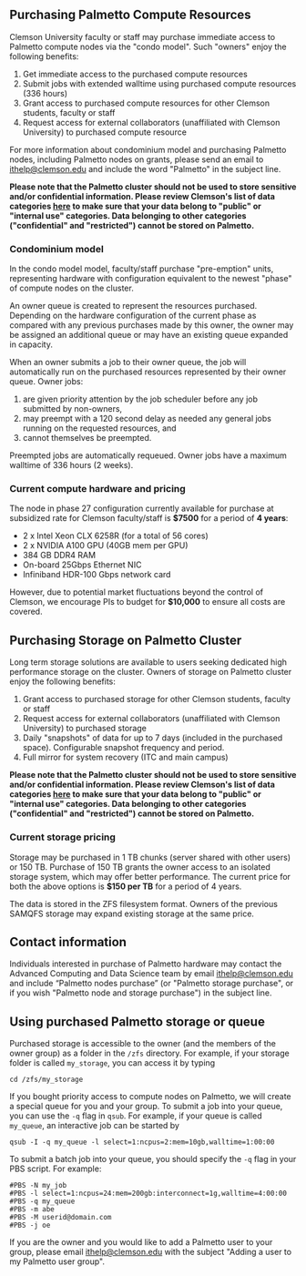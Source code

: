 ## Purchasing Palmetto Compute Resources

Clemson University faculty or staff may purchase immediate access to
Palmetto compute nodes via the "condo model".
Such "owners" enjoy the following benefits:

1. Get immediate access to the purchased compute resources
2. Submit jobs with extended walltime using purchased compute resources (336 hours)
3. Grant access to purchased compute resources for other Clemson students, faculty or staff
4. Request access for external collaborators (unaffiliated with Clemson University) to purchased compute resource

For more information about condominium model and purchasing Palmetto nodes,
including Palmetto nodes on grants, please send an email to <ithelp@clemson.edu> and include the word "Palmetto" in the subject line.

**Please note that the Palmetto cluster should not be used to store sensitive and/or confidential information. Please review Clemson's list of data categories [here](https://ccit.clemson.edu/cybersecurity/policy/data-classification/) to make sure that your data belong to "public" or "internal use" categories. Data belonging to other categories ("confidential" and "restricted") cannot be stored on Palmetto.**

### Condominium model

In the condo model model, faculty/staff purchase "pre-emption" units,
representing hardware with configuration equivalent to the newest
"phase" of compute nodes on the cluster.

An owner queue is created to represent the
resources purchased.
Depending on the hardware configuration of the current phase as compared
with any previous purchases made by this owner,
the owner may be assigned an additional queue
or may have an existing queue expanded in capacity.

When an owner submits a job to their owner queue, the job will automatically run on the
purchased resources represented by their owner queue. Owner jobs:

1. are given priority attention by the job scheduler before any job submitted by non-owners,
2. may preempt with a 120 second delay as needed any general jobs running on the requested resources, and
3. cannot themselves be preempted.

Preempted jobs are automatically requeued.
Owner jobs have a maximum walltime of 336 hours
(2 weeks).

### Current compute hardware and pricing

The node in phase 27 configuration currently available for purchase at subsidized rate for Clemson faculty/staff is **$7500** for a period of **4 years**:

* 2 x Intel Xeon CLX 6258R (for a total of 56 cores)
* 2 x NVIDIA A100 GPU (40GB mem per GPU)
* 384 GB DDR4 RAM
* On-board 25Gbps Ethernet NIC
* Infiniband HDR-100 Gbps network card

However, due to potential market fluctuations beyond the control of Clemson, we encourage PIs to budget for **$10,000** to ensure all costs are covered.

## Purchasing Storage on Palmetto Cluster

Long term storage solutions are available to users seeking
dedicated high performance storage on the cluster.
Owners of storage on Palmetto cluster enjoy the following benefits:

1.  Grant access to purchased storage for other
	Clemson students, faculty or staff
1.	Request access for external collaborators (unaffiliated with Clemson University)
	to purchased storage
1. 	Daily "snapshots" of data for up to 7 days (included in the purchased space).
	Configurable snapshot frequency and period.
1.	Full mirror for system recovery (ITC and main campus)

**Please note that the Palmetto cluster should not be used to store sensitive and/or confidential information. Please review Clemson's list of data categories [here](https://ccit.clemson.edu/cybersecurity/policy/data-classification/) to make sure that your data belong to "public" or "internal use" categories. Data belonging to other categories ("confidential" and "restricted") cannot be stored on Palmetto.**

### Current storage pricing

Storage may be purchased in 1 TB chunks (server shared with other users)
or 150 TB.
Purchase of 150 TB grants the owner access to an isolated storage system,
which may offer better performance.
The current price for both the above options is **$150 per TB**
for a period of 4 years.

The data is stored in the ZFS filesystem format.
Owners of the previous SAMQFS storage
may expand existing storage at the same price.

## Contact information

Individuals interested in purchase of Palmetto hardware
may contact the Advanced Computing and Data Science team by email ithelp@clemson.edu
and include “Palmetto nodes purchase” (or "Palmetto storage purchase", or if you wish "Palmetto node and storage purchase") in the subject line.

## Using purchased Palmetto storage or queue

Purchased storage is accessible to the owner (and the members of the owner group) as a folder in the `/zfs` directory. For example, if your storage folder is called `my_storage`, you can access it by typing

~~~
cd /zfs/my_storage
~~~

If you bought priority access to compute nodes on Palmetto, we will create a special queue for you and your group. To submit a job into your queue, you can use the `-q` flag in `qsub`. For example, if your queue is called `my_queue`, an interactive job can be started by

~~~
qsub -I -q my_queue -l select=1:ncpus=2:mem=10gb,walltime=1:00:00
~~~

To submit a batch job into your queue, you should specify the `-q` flag in your PBS script. For example:

~~~
#PBS -N my_job
#PBS -l select=1:ncpus=24:mem=200gb:interconnect=1g,walltime=4:00:00
#PBS -q my_queue
#PBS -m abe
#PBS -M userid@domain.com
#PBS -j oe
~~~

If you are the owner and you would like to add a Palmetto user to your group, please email <ithelp@clemson.edu> with the subject "Adding a user to my Palmetto user group".
